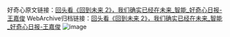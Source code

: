 好奇心原文链接：[回头看《回到未来 2》，我们确实已经在未来_智能_好奇心日报-王嘉俊](https://www.qdaily.com/articles/4914.html)
WebArchive归档链接：[回头看《回到未来 2》，我们确实已经在未来_智能_好奇心日报-王嘉俊](http://web.archive.org/web/20160730232247/http://www.qdaily.com/articles/4914.html)
![image](http://ww3.sinaimg.cn/large/007d5XDply1g3wcdvi6rdj30u05cc7wh)
